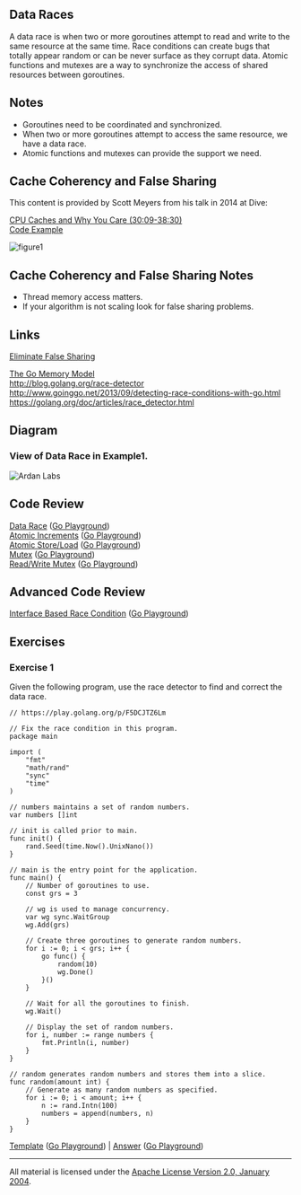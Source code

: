 ## Data Races

A data race is when two or more goroutines attempt to read and write to the same resource at the same time. Race conditions can create bugs that totally appear random or can be never surface as they corrupt data. Atomic functions and mutexes are a way to synchronize the access of shared resources between goroutines.

## Notes

* Goroutines need to be coordinated and synchronized.
* When two or more goroutines attempt to access the same resource, we have a data race.
* Atomic functions and mutexes can provide the support we need.

## Cache Coherency and False Sharing
This content is provided by Scott Meyers from his talk in 2014 at Dive:

[CPU Caches and Why You Care (30:09-38:30)](https://youtu.be/WDIkqP4JbkE?t=1809)  
[Code Example](../../testing/benchmarks/falseshare/README.md)

![figure1](figure1.png)

## Cache Coherency and False Sharing Notes

* Thread memory access matters.
* If your algorithm is not scaling look for false sharing problems.

## Links

[Eliminate False Sharing](http://www.drdobbs.com/parallel/eliminate-false-sharing/217500206)

[The Go Memory Model](https://golang.org/ref/mem)  
http://blog.golang.org/race-detector  
http://www.goinggo.net/2013/09/detecting-race-conditions-with-go.html  
https://golang.org/doc/articles/race_detector.html

## Diagram

### View of Data Race in Example1.

![Ardan Labs](data_race.png)

## Code Review

[Data Race](example1/example1.go) ([Go Playground](https://play.golang.org/p/evBf1oagDj))  
[Atomic Increments](example2/example2.go) ([Go Playground](https://play.golang.org/p/uE-2Kl9CtC))  
[Atomic Store/Load](example3/example3.go) ([Go Playground](https://play.golang.org/p/LqgPnirE1c))  
[Mutex](example4/example4.go) ([Go Playground](https://play.golang.org/p/tMH4D6XAXP))  
[Read/Write Mutex](example5/example5.go) ([Go Playground](https://play.golang.org/p/Oc4QO7Fjqa))

## Advanced Code Review

[Interface Based Race Condition](advanced/example1/example1.go) ([Go Playground](https://play.golang.org/p/uX16U3727N))

## Exercises

### Exercise 1
Given the following program, use the race detector to find and correct the data race.

	// https://play.golang.org/p/F5DCJTZ6Lm

	// Fix the race condition in this program.
	package main

	import (
		"fmt"
		"math/rand"
		"sync"
		"time"
	)

	// numbers maintains a set of random numbers.
	var numbers []int

	// init is called prior to main.
	func init() {
		rand.Seed(time.Now().UnixNano())
	}

	// main is the entry point for the application.
	func main() {
		// Number of goroutines to use.
		const grs = 3

		// wg is used to manage concurrency.
		var wg sync.WaitGroup
		wg.Add(grs)

		// Create three goroutines to generate random numbers.
		for i := 0; i < grs; i++ {
			go func() {
				random(10)
				wg.Done()
			}()
		}

		// Wait for all the goroutines to finish.
		wg.Wait()

		// Display the set of random numbers.
		for i, number := range numbers {
			fmt.Println(i, number)
		}
	}

	// random generates random numbers and stores them into a slice.
	func random(amount int) {
		// Generate as many random numbers as specified.
		for i := 0; i < amount; i++ {
			n := rand.Intn(100)
			numbers = append(numbers, n)
		}
	}

[Template](exercises/template1/template1.go) ([Go Playground](http://play.golang.org/p/G7_rJAK8YR)) | 
[Answer](exercises/exercise1/exercise1.go) ([Go Playground](http://play.golang.org/p/GC12H2acgO))
___
All material is licensed under the [Apache License Version 2.0, January 2004](http://www.apache.org/licenses/LICENSE-2.0).
